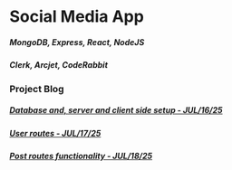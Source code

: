 # Social Media App

##### MongoDB, Express, React, NodeJS

##### Clerk, Arcjet, CodeRabbit

#####

#####

#####

### Project Blog

##### [Database and, server and client side setup - JUL/16/25](https://blog.naver.com/detol3953/223935903819)

##### [User routes - JUL/17/25](https://blog.naver.com/detol3953/223937058607)

##### [Post routes functionality - JUL/18/25](https://blog.naver.com/detol3953/223938071338)
